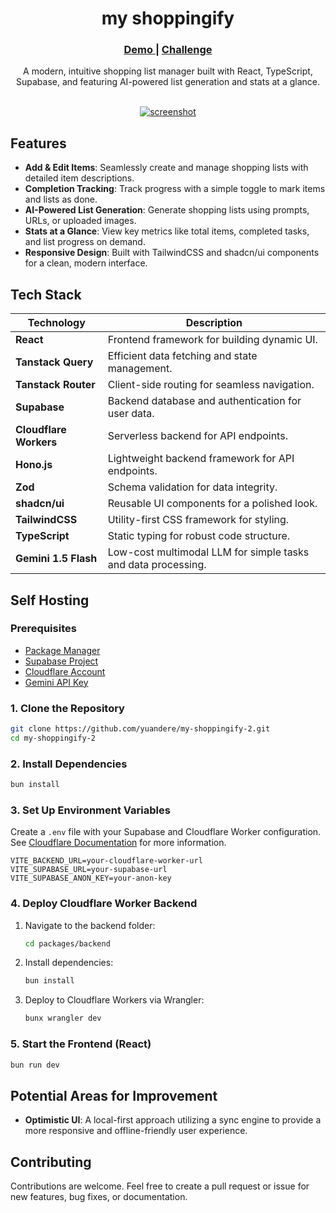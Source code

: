 <div align="center">
<h1>my shoppingify</h1>
  <h3>
    <a href="https://my-shoppingify-2.netlify.app/">
      Demo
    </a>
    <span> | </span>
    <a href="https://legacy.devchallenges.io/challenges/mGd5VpbO4JnzU6I9l96x">
      Challenge
    </a>
  </h3>
    <p align="center">
    A modern, intuitive shopping list manager built with React, TypeScript, Supabase, and featuring AI-powered list
generation and stats at a glance.
    <br />
    <br />
  </p>
</div>

<div align="center">
  <a href="https://github.com/yuandere/my-shoppingify-2">
    <img src="https://github.com/user-attachments/assets/94e5f75d-1721-4729-aefe-9605951d3874" alt="screenshot">

  </a>
</div>

<!-- FEATURES -->

## Features

- **Add & Edit Items**: Seamlessly create and manage shopping lists with detailed item descriptions.
- **Completion Tracking**: Track progress with a simple toggle to mark items and lists as done.
- **AI-Powered List Generation**: Generate shopping lists using prompts, URLs, or uploaded images.
- **Stats at a Glance**: View key metrics like total items, completed tasks, and list progress on demand.
- **Responsive Design**: Built with TailwindCSS and shadcn/ui components for a clean, modern interface.

<!-- Tech Stack -->

## Tech Stack

| Technology             | Description                                                   |
| ---------------------- | ------------------------------------------------------------- |
| **React**              | Frontend framework for building dynamic UI.                   |
| **Tanstack Query**     | Efficient data fetching and state management.                 |
| **Tanstack Router**    | Client-side routing for seamless navigation.                  |
| **Supabase**           | Backend database and authentication for user data.            |
| **Cloudflare Workers** | Serverless backend for API endpoints.                         |
| **Hono.js**            | Lightweight backend framework for API endpoints.              |
| **Zod**                | Schema validation for data integrity.                         |
| **shadcn/ui**          | Reusable UI components for a polished look.                   |
| **TailwindCSS**        | Utility-first CSS framework for styling.                      |
| **TypeScript**         | Static typing for robust code structure.                      |
| **Gemini 1.5 Flash**   | Low-cost multimodal LLM for simple tasks and data processing. |

## Self Hosting

### Prerequisites

- [Package Manager](https://bun.sh/)
- [Supabase Project](https://supabase.com/)
- [Cloudflare Account](https://www.cloudflare.com/)
- [Gemini API Key](https://aistudio.google.com/)

### 1. Clone the Repository

```bash
git clone https://github.com/yuandere/my-shoppingify-2.git
cd my-shoppingify-2
```

### 2. Install Dependencies

```bash
bun install
```

### 3. Set Up Environment Variables

Create a `.env` file with your Supabase and Cloudflare Worker configuration. See [Cloudflare Documentation](https://developers.cloudflare.com/workers/) for more information.

```env
VITE_BACKEND_URL=your-cloudflare-worker-url
VITE_SUPABASE_URL=your-supabase-url
VITE_SUPABASE_ANON_KEY=your-anon-key
```

### 4. Deploy Cloudflare Worker Backend

1. Navigate to the backend folder:
   ```bash
   cd packages/backend
   ```
2. Install dependencies:
   ```bash
   bun install
   ```
3. Deploy to Cloudflare Workers via Wrangler:
   ```bash
   bunx wrangler dev
   ```

### 5. Start the Frontend (React)

```bash
bun run dev
```

## Potential Areas for Improvement

- **Optimistic UI**: A local-first approach utilizing a sync engine to provide a more responsive and offline-friendly user experience.

## Contributing

Contributions are welcome. Feel free to create a pull request or issue for new features, bug fixes, or documentation.
